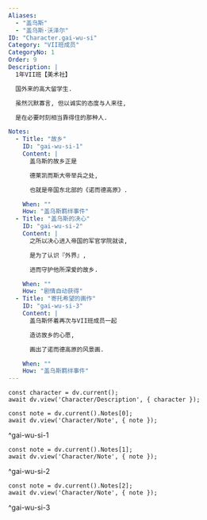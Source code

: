 ```yaml
---
Aliases:
  - "盖乌斯"
  - "盖乌斯·沃泽尔"
ID: "Character.gai-wu-si"
Category: "VII班成员"
CategoryNo: 1
Order: 9
Description: |
  1年VII班【美术社】

  国外来的高大留学生.

  虽然沉默寡言, 但以诚实的态度与人来往,

  是在必要时刻相当靠得住的那种人.

Notes:
  - Title: "故乡"
    ID: "gai-wu-si-1"
    Content: |
      盖乌斯的故乡正是

      德莱凯而斯大帝举兵之处,

      也就是帝国东北部的《诺而德高原》.

    When: ""
    How: "盖乌斯羁绊事件"
  - Title: "盖乌斯的决心"
    ID: "gai-wu-si-2"
    Content: |
      之所以决心进入帝国的军官学院就读,

      是为了认识『外界』,

      进而守护他所深爱的故乡.

    When: ""
    How: "剧情自动获得"
  - Title: "寄托希望的画作"
    ID: "gai-wu-si-3"
    Content: |
      盖乌斯怀着再次与VII班成员一起

      造访故乡的心愿,

      画出了诺而德高原的风景画.

    When: ""
    How: "盖乌斯羁绊事件"
---
```

```dataviewjs
const character = dv.current();
await dv.view('Character/Description', { character });
```

```dataviewjs
const note = dv.current().Notes[0];
await dv.view('Character/Note', { note });
```
^gai-wu-si-1

```dataviewjs
const note = dv.current().Notes[1];
await dv.view('Character/Note', { note });
```
^gai-wu-si-2

```dataviewjs
const note = dv.current().Notes[2];
await dv.view('Character/Note', { note });
```
^gai-wu-si-3